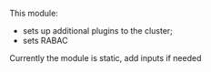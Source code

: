 This module:
- sets up additional plugins to the cluster;
- sets RABAC

Currently the module is static, add inputs if needed